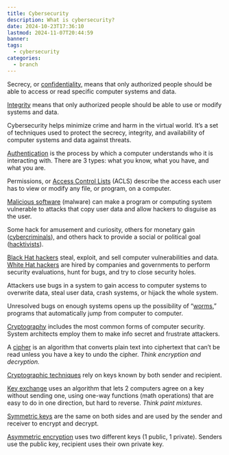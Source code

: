 ```yaml
---
title: Cybersecurity
description: What is cybersecurity?
date: 2024-10-23T17:36:10
lastmod: 2024-11-07T20:44:59
banner: 
tags:
  - cybersecurity
categories:
  - branch
---
```

  
Secrecy, or [confidentiality](confidentiality.md), means that only authorized people should be able to access or read specific computer systems and data.  
  
[Integrity](Integrity.md) means that only authorized people should be able to use or modify systems and data.  
  
Cybersecurity helps minimize crime and harm in the virtual world. It’s a set of techniques used to protect the secrecy, integrity, and availability of computer systems and data against threats.  
  
[Authentication](Authentication.md) is the process by which a computer understands who it is interacting with. There are 3 types: what you know, what you have, and what you are.  
  
Permissions, or [Access Control Lists](Access%20Control%20Lists.md) (ACLS) describe the access each user has to view or modify any file, or program, on a computer.  
  
[Malicious software](Malicious%20software.md) (malware) can make a program or computing system vulnerable to attacks that copy user data and allow hackers to disguise as the user.  
  
Some hack for amusement and curiosity, others for monetary gain ([cybercriminals](cybercriminals.md)), and others hack to provide a social or political goal ([hacktivists](hacktivists.md)).  
  
[Black Hat hackers](Black%20Hat%20hackers.md) steal, exploit, and sell computer vulnerabilities and data. [White Hat hackers](White%20Hat%20hackers.md) are hired by companies and governments to perform security evaluations, hunt for bugs, and try to close security holes.  
  
Attackers use bugs in a system to gain access to computer systems to overwrite data, steal user data, crash systems, or hijack the whole system.  
  
Unresolved bugs on enough systems opens up the possibility of “[worms](worms.md),” programs that automatically jump from computer to computer.  
  
[Cryptography](Cryptography.md) includes the most common forms of computer security. System architects employ them to make info secret and frustrate attackers.  
  
A [cipher](cipher.md) is an algorithm that converts plain text into ciphertext that can’t be read unless you have a key to undo the cipher. *Think encryption and decryption.*  
  
[Cryptographic techniques](Cryptographic%20techniques.md) rely on keys known by both sender and recipient.  
  
[Key exchange](Key%20exchange.md) uses an algorithm that lets 2 computers agree on a key without sending one, using one-way functions (math operations) that are easy to do in one direction, but hard to reverse. *Think paint mixtures.*  
  
[Symmetric keys](Symmetric%20keys.md) are the same on both sides and are used by the sender and receiver to encrypt and decrypt.  
  
[Asymmetric encryption](Asymmetric%20encryption.md) uses two different keys (1 public, 1 private). Senders use the public key, recipient uses their own private key.  
